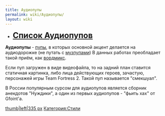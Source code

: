 ```yaml
---
title: Аудиопупы
permalink: wiki/Аудиопупы/
layout: wiki
---
```


-   **<span style="font-size:25px;">[Список
    Аудиопупов](:Категория:Аудиопупы "wikilink") </span>**

**Аудиопупы** - [пупы](/wiki/RYTP "wikilink"), в которых основной акцент
делается на аудиодорожке (не путать с [музпупами](/wiki/RYTPMV "wikilink")) В
данных работах преобладает такой приём,
как [вордмикс](Термины#.D0.92 "wikilink").

Если пуп загружен в виде видеофайла, то на задний план ставится
статичная картинка, либо лица действующих героев, зачастую, персонажей
игры Team Fortress 2. Такой пуп называется "смекшуал".

В России популярным сурсом для аудиопупов является сборник анекдотов
"Нуждики", а один из первых аудиопупов - "фьить хах" от Gfoint'a.

[thumb\|left\|335 px](Файл:Фьить_хах-1 "wikilink")
[Категория:Стили](Категория:Стили "wikilink")
